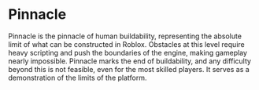 # Pinnacle

Pinnacle is the pinnacle of human buildability, representing the absolute limit of what can be constructed in Roblox. Obstacles at this level require heavy scripting and push the boundaries of the engine, making gameplay nearly impossible. Pinnacle marks the end of buildability, and any difficulty beyond this is not feasible, even for the most skilled players. It serves as a demonstration of the limits of the platform.
